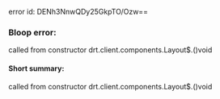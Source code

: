 error id: DENh3NnwQDy25GkpTO/Ozw==
### Bloop error:

called from constructor drt.client.components.Layout$.<init>()void
#### Short summary: 

called from constructor drt.client.components.Layout$.<init>()void